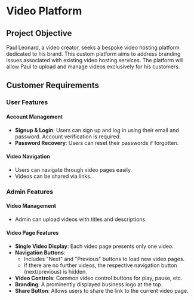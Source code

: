 # Video Platform

## Project Objective

Paul Leonard, a video creator, seeks a bespoke video hosting platform dedicated to his brand. This custom platform aims to address branding issues associated with existing video hosting services. The platform will allow Paul to upload and manage videos exclusively for his customers.

## Customer Requirements

### User Features

#### Account Management
- **Signup & Login**: Users can sign up and log in using their email and password. Account verification is required.
- **Password Recovery**: Users can reset their passwords if forgotten.

#### Video Navigation
- Users can navigate through video pages easily.
- Videos can be shared via links.

### Admin Features

#### Video Management
- Admin can upload videos with titles and descriptions.

#### Video Page Features
- **Single Video Display**: Each video page presents only one video.
- **Navigation Buttons**:
  - Includes "Next" and "Previous" buttons to load new video pages.
  - If there are no further videos, the respective navigation button (next/previous) is hidden.
- **Video Controls**: Common video control buttons for play, pause, etc.
- **Branding**: A prominently displayed business logo at the top.
- **Share Button**: Allows users to share the link to the current video page.
